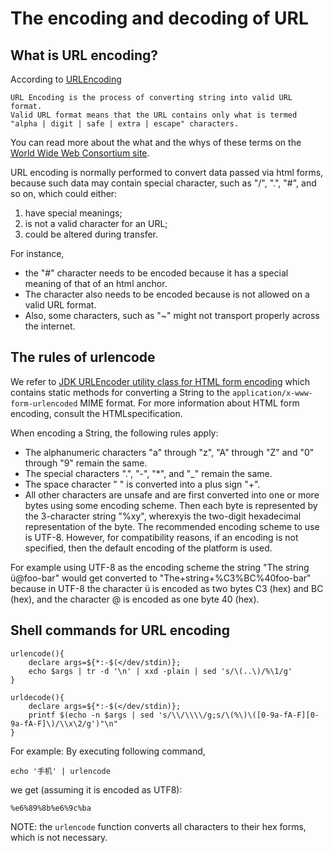 
# The encoding and decoding of URL

## What is URL encoding?

According to [URLEncoding](http://www.genome.iastate.edu/community/angenmap/URLEncoding.html)

    URL Encoding is the process of converting string into valid URL format.  
    Valid URL format means that the URL contains only what is termed
    "alpha | digit | safe | extra | escape" characters.  

You can read more about the what and the whys of these terms on the [World Wide Web Consortium site](http://www.w3.org/Addressing/URL/url-spec.htmlandhttp://www.w3.org/International/francois.yergeau.html).
 
URL encoding is normally performed to convert data passed via html forms, because such data may contain special character, 
such as "/", ".", "#", and so on, which could either: 

  1. have special meanings; 
  2. is not a valid character for an URL;
  3. could be altered during transfer. 
  
For instance, 

  * the "#" character needs to be encoded because it has a special meaning of that of an html anchor.
  * The <space> character also needs to be encoded because is not allowed on a valid URL format.   
  * Also, some characters, such as "~" might not transport properly across the internet.

## The rules of urlencode
We refer to [JDK URLEncoder utility class for HTML form encoding](http://docs.oracle.com/javase/1.5.0/docs/api/java/net/URLEncoder.html)
which contains static methods for converting a String to the `application/x-www-form-urlencoded` MIME format. For more information about HTML form encoding, consult the HTMLspecification.

When encoding a String, the following rules apply:
  * The alphanumeric characters "a" through "z", "A" through "Z" and "0" through "9" remain the same.
  * The special characters ".", "-", "*", and "_" remain the same.
  * The space character " " is converted into a plus sign "+".
  * All other characters are unsafe and are first converted into one or more bytes using some encoding scheme. Then each byte is represented by the 3-character string "%xy", wherexyis the two-digit hexadecimal representation of the byte. The recommended encoding scheme to use is UTF-8. However, for compatibility reasons, if an encoding is not specified, then the default encoding of the platform is used.

For example using UTF-8 as the encoding scheme the string "The string ü@foo-bar" would get converted to "The+string+%C3%BC%40foo-bar" because in UTF-8 the character ü is encoded as two bytes C3 (hex) and BC (hex), and the character @ is encoded as one byte 40 (hex).

## Shell commands for URL encoding

```shell
urlencode(){
	declare args=${*:-$(</dev/stdin)};
	echo $args | tr -d '\n' | xxd -plain | sed 's/\(..\)/%\1/g'
}

urldecode(){
	declare args=${*:-$(</dev/stdin)};
	printf $(echo -n $args | sed 's/\\/\\\\/g;s/\(%\)\([0-9a-fA-F][0-9a-fA-F]\)/\\x\2/g')"\n"
}
```

For example:
By executing following command,
```shell
echo '手机' | urlencode
```
we get (assuming it is encoded as UTF8):
```
%e6%89%8b%e6%9c%ba
```

NOTE: the `urlencode` function converts all characters to their hex forms, which is not necessary.
